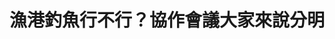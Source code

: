 ---
id: "46"
lang: zh-tw
description: 「修正漁港法全面開放漁港港區釣魚並全面興建釣魚平台」連署案
propose_date: 2019-03-04
meeting_date: 2019-04-03
publish: "TRUE"
selected: "FALSE"
blog_selected: "FALSE"
thumbnail: https://img.youtube.com/vi/gm6yniko-kg/hqdefault.jpg
cover: https://www.youtube.com/watch?v=gm6yniko-kg
title: 漁港釣魚行不行？協作會議大家來說分明
introduction:
  content: "本次協作會議主要是在討論漁港開放釣魚之可行性。目前《漁港法》已訂有指定區域開放民眾垂釣，而尚未劃設垂釣區的漁港，則必須由各漁港主管機關會同\
    漁會、釣魚團體、海巡單位會勘，一起協商是否劃定開放區域。會議上眾人\r

    除了討論如何在各利益團體間取得共識的情況下，於部分漁港區域劃設垂釣區，也思考了如何落實漁港內垂釣區的經營管理規則，讓漁民作業能不受干擾，行政機\
    關亦能便於管理。\r

    最終雙方達成了共識，開放釣魚不能影響漁船的作業安全與航行安全，而釣客必須共同維護漁港的整潔與美麗，眾人也期望當天會議上想到的相關釣魚管理措施，\
    可以在未來各漁港主管機關設置管理措施時納入參考。 \r\n"
  image: https://pdis.nat.gov.tw/assets/imgs/8b49804d25485a1fff5aae486851b1db1c92ea32.jpeg
color: blue
join:
  type: 提
  title: 修正漁港法全面開放漁港港區釣魚並全面興建釣魚平台
  link: https://join.gov.tw/idea/detail/eac7403b-ec58-4337-a605-7930ff2e8e2c
  image: https://cm.pdis.nat.gov.tw/images/post/1fY9U7_SM0iBBrQDOhruGOBZNs30iydFG.jpg
layout: post
departments:
  - 農委會
tags:
  - 漁業
  - 休閒
  - 法規
  - 環保
embed:
  agenda_book:
    links:
      - https://issuu.com/pdis.tw/docs/_
  mind_map:
    links:
      - https://miro.com/app/live-embed/o9J_kydvDek=/?moveToViewport=-1955,-1248,3323,1723
  ministry_slide:
    links:
      - https://issuu.com/pdis.tw/docs/_1080326_ver5_.pptx
  host_slide:
    links:
      - https://issuu.com/pdis.tw/docs/_.pptx_e9d2a8a2f11586
  live:
    links:
      - https://www.youtube.com/watch?v=Y8sht_NybeE
  transcript:
    links:
      - https://sayit.pdis.nat.gov.tw/2019-04-03-%E9%96%8B%E6%94%BE%E6%94%BF%E5%BA%9C%E7%AC%AC46%E6%AC%A1%E8%AD%B0%E9%A1%8C%E5%8D%94%E4%BD%9C%E6%9C%83%E8%AD%B0
blogs:
  - https://pdis.nat.gov.tw/zh-TW/blog/%E6%BC%81%E6%B8%AF%E9%96%8B%E6%94%BE%E6%9C%89%E5%85%B1%E8%AD%98-%E9%87%A3%E9%AD%9A%E4%B8%8D%E6%87%89%E5%BD%B1%E9%9F%BF%E6%BC%81%E6%B0%91%E4%BD%9C%E6%A5%AD/
---